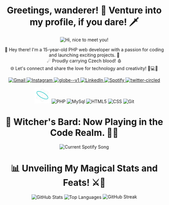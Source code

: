 <h1 align="center">Greetings, wanderer! 🐺 Venture into my profile, if you dare! 🗡️</h1>
<p align=center>
  <img src="https://media2.giphy.com/media/l4eKJc1iZBxfCtgKGb/giphy.gif?cid=ecf05e472mv23e8im8omxxxzj5rti91iasohcnm8s15qb2ig&ep=v1_gifs_search&rid=giphy.gif&ct=g" width=500px title="Hi, nice to meet you!">
</p>

<p align="center">
  🐘 Hey there! I'm a 15-year-old PHP web developer with a passion for coding and launching exciting projects. 🚀 <br/>
  ☄ Proudly carrying Czech blood! 🩸 <br/>
  🌐 Let's connect and share the love for technology and creativity! 🤝💻🔗
</p>


<!-- Socials with Links -->
<p align="center">
  <a href="mailto:business@mstonjek.cz">
    <img src="https://img.icons8.com/doodle/96/000000/gmail-new.png" width="50" title="Gmail">
  </a>
   <a href="#">
    <img width="48" height="48" src="https://img.icons8.com/doodle/48/instagram--v1.png" alt="Instagram"/>
  </a>
   <a href="#">
   <img width="48" height="48" src="https://img.icons8.com/doodle/48/globe--v1.png" alt="globe--v1"/>
  </a>
  <a href="#">
    <img src="https://img.icons8.com/doodle/96/000000/linkedin-circled.png" width="50" title="LinkedIn">
  </a>
  <a href="#">
    <img src="https://img.icons8.com/doodle/96/000000/spotify.png" width="50" title="Spotify">
  </a>
  <a href="#">
    <img width="48" height="48" src="https://img.icons8.com/doodle/48/twitter-circled.png" alt="twitter-circled"/>
  </a>
 
   
  
  
</p>


<!-- Skills Section -->
<p align="center">
  <img alt="React" src="https://github.com/mstonjek/mstonjek/blob/main/physics.gif" width="50" title="React">
  <img alt="PHP" src="https://github.com/mstonjek/mstonjek/assets/127975025/c63f83f9-597c-4df0-8c19-faa913cf919a" width="50" title="PHP">
  <img alt="MySql" src="https://github.com/mstonjek/mstonjek/assets/127975025/21875ad5-804e-474a-9a04-ae83f116bd31" width="50" title="MySql">
  <img alt="HTML5" src="https://media.giphy.com/media/XAxylRMCdpbEWUAvr8/giphy.gif" width="50" title="HTML">
  <img alt="CSS" src="https://media.giphy.com/media/fsEaZldNC8A1PJ3mwp/giphy.gif" width="50" title="CSS">
  <img alt="Git" src="https://github.com/mstonjek/mstonjek/assets/127975025/c09ba279-b9fd-4e92-ba68-a2bf743804a6" width="50" title="Git">
</p>

<!-- Music Section-->
<p align="center">
  <h1 align="center">🎵 Witcher's Bard: Now Playing in the Code Realm. 🐺🎶</h1>
</p>
<p align="center">
  <picture>
    <source
      media="(prefers-color-scheme: light), (prefers-color-scheme: no-preference)"
      srcset="https://tthn0.vercel.app/api?theme=light&scan=true&rainbow=true"
    />
    <source
      media="(prefers-color-scheme: dark)"
      srcset="https://spotify-readme-livid.vercel.app/api?theme=dark&scan=true&rainbow=true&spin=true"
    />
    <img alt="Current Spotify Song">
  </picture>
</p>

<!-- GitHub Stats -->
<p>
  <h1 align="center">📊 Unveiling My Magical Stats and Feats! ⚔️🔮</h1>
</p>
<p align="center">
  <img align="center" alt="GitHub Stats" src="https://github-readme-stats.vercel.app/api?username=mstonjek&show_icons=true&theme=dark&hide=issues&hide_border=true&hide_title=true&count_private=true">
  <img align="center" alt="Top Languages" src="https://github-readme-stats.vercel.app/api/top-langs/?username=mstonjek&layout=compact&langs_count=8&theme=dark&hide_border=true">
   <img alt="GitHub Streak" src="https://github-readme-streak-stats.herokuapp.com/?user=mstonjek&theme=dark&hide_border=true">
</p>









